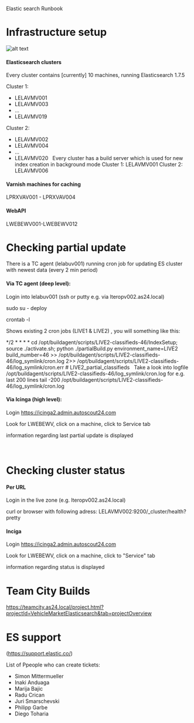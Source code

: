 Elastic search Runbook

# Infrastructure setup
![alt text](https://github.com/AutoScout24/ghostbuster_runbooks/blob/master/elasticsearch/elastic_infra.png "Elasticsearch Infrastructure")
 
#### Elasticsearch clusters
Every cluster contains [currently] 10 machines, running Elasticsearch 1.7.5

Cluster 1:
- LELAVMV001
- LELAVMV003
- ...
- LELAVMV019

Cluster 2:
- LELAVMV002
- LELAVMV004
- ...
- LELAVMV020
 
Every cluster has a build server which is used for new index creation in background mode
Cluster 1: LELAVMV001
Cluster 2: LELAVMV006

#### Varnish machines for caching
LPRXVAV001 - LPRXVAV004

#### WebAPI
LWEBEWV001-LWEBEWV012

# Checking partial update
There is a TC agent (lelabuv001) running cron job for updating ES cluster with newest data (every 2 min period)

#### Via TC agent (deep level):
Login into lelabuv001 (ssh or putty e.g. via lteropv002.as24.local)

sudo su - deploy

crontab -l

Shows existing 2 cron jobs (LIVE1 & LIVE2) , you will something like this:

*/2 * * * * cd /opt/buildagent/scripts/LIVE2-classifieds-46/IndexSetup; source ./activate.sh; python ./partialBuild.py environment_name=LIVE2 build_number=46 >> /opt/buildagent/scripts/LIVE2-classifieds-46/log_symlink/cron.log 2>> /opt/buildagent/scripts/LIVE2-classifieds-46/log_symlink/cron.err # LIVE2_partial_classifieds
 
Take a look into logfile /opt/buildagent/scripts/LIVE2-classifieds-46/log_symlink/cron.log for e.g. last 200 lines
tail -200 /opt/buildagent/scripts/LIVE2-classifieds-46/log_symlink/cron.log
 
#### Via Icinga (high level):
Login https://icinga2.admin.autoscout24.com

Look for LWEBEWV, click on a machine, click to Service tab

information regarding last partial update is displayed

 
# Checking cluster status
#### Per URL
Login in the live zone (e.g. lteropv002.as24.local)

curl or browser with following adress: LELAVMV002:9200/_cluster/health?pretty
 
#### Inciga
Login https://icinga2.admin.autoscout24.com

Look for LWEBEWV, click on a machine, click to "Service" tab

information regarding status is displayed

# Team City Builds
https://teamcity.as24.local/project.html?projectId=VehicleMarketElasticsearch&tab=projectOverview
 
# ES support
(https://support.elastic.co/)

List of Ppeople who can create tickets:
* Simon Mittermueller        
* Inaki Anduaga        
* Marija Bajic        
* Radu Crican        
* Juri Smarschevski
* Philipp Garbe        
* Diego Toharia        
